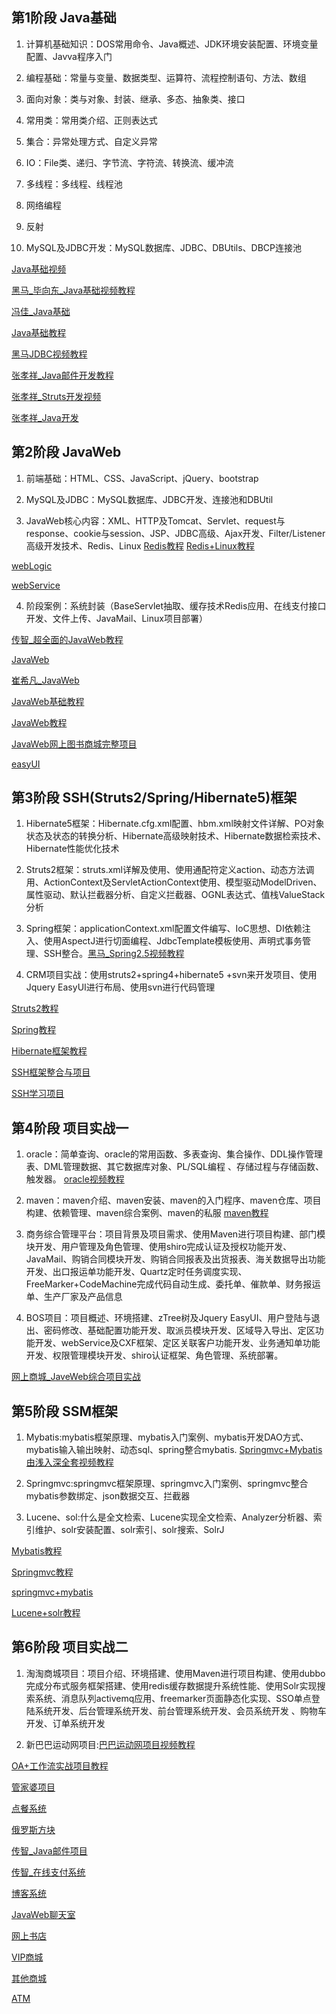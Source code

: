 ## 第1阶段 Java基础

1. 计算机基础知识：DOS常用命令、Java概述、JDK环境安装配置、环境变量配置、Javva程序入门

2. 编程基础：常量与变量、数据类型、运算符、流程控制语句、方法、数组

3. 面向对象：类与对象、封装、继承、多态、抽象类、接口

4. 常用类：常用类介绍、正则表达式

5. 集合：异常处理方式、自定义异常

6. IO：File类、递归、字节流、字符流、转换流、缓冲流

7. 多线程：多线程、线程池

8. 网络编程

9. 反射

10. MySQL及JDBC开发：MySQL数据库、JDBC、DBUtils、DBCP连接池

[Java基础视频](https://pan.baidu.com/s/1hrPatfu?srx#list/path=%2F)

[黑马_毕向东_Java基础视频教程](https://pan.baidu.com/s/1W3MvvoxkjqskEoNKZ-rdvQ#list/path=%2F)

[冯佳_Java基础](https://pan.baidu.com/s/1I31fkNvMQEN5M8iuRzzcFw#list/path=%2F)

[Java基础教程](https://pan.baidu.com/s/1XDf1viERuahVgTvG9YtmJw#list/path=%2F)

[黑马JDBC视频教程](https://pan.baidu.com/s/1cGFtHO?srx#list/path=%2F)

[张孝祥_Java邮件开发教程](https://pan.baidu.com/s/1o8U3YYY#list/path=%2Fsharelink3159865149-725032662002263%2F传智播客_张孝祥_Java邮件开发教程&parentPath=%2Fsharelink3159865149-725032662002263)

[张孝祥_Struts开发视频](https://pan.baidu.com/s/1eR8Pwg6#list/path=%2F)

[张孝祥_Java开发](https://pan.baidu.com/s/1pLxrWnh#list/path=%2F)


## 第2阶段 JavaWeb

1. 前端基础：HTML、CSS、JavaScript、jQuery、bootstrap

2. MySQL及JDBC：MySQL数据库、JDBC开发、连接池和DBUtil

3. JavaWeb核心内容：XML、HTTP及Tomcat、Servlet、request与response、cookie与session、JSP、JDBC高级、Ajax开发、Filter/Listener高级开发技术、Redis、Linux  [Redis教程](https://pan.baidu.com/s/150-CUK5Q55Wl9nuEh1aWqQ#list/path=%2F) [Redis+Linux教程](https://pan.baidu.com/s/1AWX5K90StCbwfH4O5oKIlw#list/path=%2F)

[webLogic](https://pan.baidu.com/s/1UbvWa8vCqJ9Qh4hiYOXo4A)

[webService](https://pan.baidu.com/s/13kNGCelJoAE0UnwQn-A3cw#list/path=%2F)

4. 阶段案例：系统封装（BaseServlet抽取、缓存技术Redis应用、在线支付接口开发、文件上传、JavaMail、Linux项目部署）

[传智_超全面的JavaWeb教程](https://pan.baidu.com/s/16e8uViSLi7rqqAcg1mYwoA#list/path=%2F)

[JavaWeb](https://pan.baidu.com/s/1mIphR3JfbRWjetWHlxRw0g#list/path=%2F)

[崔希凡_JavaWeb](https://pan.baidu.com/s/1JgyKSxG_BrBtt2Av_KHQ8w#list/path=%2F)

[JavaWeb基础教程](https://pan.baidu.com/s/10QUOllMdrjCDgGxeL47S9g#list/path=%2Fsharelink1965084651-547471333874615%2F【阶段01】JavaWeb阶段&parentPath=%2Fsharelink1965084651-547471333874615)

[JavaWeb教程](https://blog.csdn.net/s1547823103/article/details/79768938)

[JavaWeb网上图书商城完整项目](https://pan.baidu.com/s/1jIAtzZS#list/path=%2F)

[easyUI](https://pan.baidu.com/s/183i7QnOE-ST3SIZtfd9LZg#list/path=%2F)

## 第3阶段 SSH(Struts2/Spring/Hibernate5)框架

1. Hibernate5框架：Hibernate.cfg.xml配置、hbm.xml映射文件详解、PO对象状态及状态的转换分析、Hibernate高级映射技术、Hibernate数据检索技术、Hibernate性能优化技术

2. Struts2框架：struts.xml详解及使用、使用通配符定义action、动态方法调用、ActionContext及ServletActionContext使用、模型驱动ModelDriven、属性驱动、默认拦截器分析、自定义拦截器、OGNL表达式、值栈ValueStack分析

3. Spring框架：applicationContext.xml配置文件编写、IoC思想、DI依赖注入、使用AspectJ进行切面编程、JdbcTemplate模板使用、声明式事务管理、SSH整合。[黑马_Spring2.5视频教程](https://pan.baidu.com/s/1pL2HBSJ#list/path=%2F) 

4. CRM项目实战：使用struts2+spring4+hibernate5 +svn来开发项目、使用Jquery EasyUI进行布局、使用svn进行代码管理

[Struts2教程](https://pan.baidu.com/s/1BETmE86CgUvJbDDokJkdnQ#list/path=%2F)

[Spring教程](https://pan.baidu.com/s/1skeIcWu0Fyg7hPXepveBfw#list/path=%2F)

[Hibernate框架教程](https://pan.baidu.com/s/1pf_pEBqjYvfvlZKICE5uAg#list/path=%2F)

[SSH框架整合与项目](https://pan.baidu.com/s/1ICv2u9Tp-XYFyQRtiGWp9g#list/path=%2F)

[SSH学习项目](https://pan.baidu.com/s/1HDhtxO17OsWw9qQGkawRKQ)


## 第4阶段 项目实战一

1. oracle：简单查询、oracle的常用函数、多表查询、集合操作、DDL操作管理表、DML管理数据、其它数据库对象、PL/SQL编程
、存储过程与存储函数、触发器。 [oracle视频教程](https://pan.baidu.com/s/1pLk0HLL#list/path=%2F)

2. maven：maven介绍、maven安装、maven的入门程序、maven仓库、项目构建、依赖管理、maven综合案例、maven的私服 [maven教程](https://pan.baidu.com/s/1Aw6IXcz4MO7a91SMUnW4Sg#list/path=%2F)

3. 商务综合管理平台：项目背景及项目需求、使用Maven进行项目构建、部门模块开发、用户管理及角色管理、使用shiro完成认证及授权功能开发、JavaMail、购销合同模块开发、购销合同报表及出货报表、海关数据导出功能开发、出口报运单功能开发、Quartz定时任务调度实现、FreeMarker+CodeMachine完成代码自动生成、委托单、催款单、财务报运单、生产厂家及产品信息

4. BOS项目：项目概述、环境搭建、zTree树及Jquery EasyUI、用户登陆与退出、密码修改、基础配置功能开发、取派员模块开发、区域导入导出、定区功能开发、webService及CXF框架、定区关联客户功能开发、业务通知单功能开发、权限管理模块开发、shiro认证框架、角色管理、系统部署。

[网上商城_JaveWeb综合项目实战](https://pan.baidu.com/s/1qQ7mU6nQoHLkj7IeYfTgvQ#list/path=%2F)

## 第5阶段 SSM框架

1. Mybatis:mybatis框架原理、mybatis入门案例、mybatis开发DAO方式、mybatis输入输出映射、动态sql、spring整合mybatis. [Springmvc+Mybatis由浅入深全套视频教程](https://pan.baidu.com/s/1dE97yiX#list/path=%2F)

2. Springmvc:springmvc框架原理、springmvc入门案例、springmvc整合mybatis参数绑定、json数据交互、拦截器

3. Lucene、sol:什么是全文检索、Lucene实现全文检索、Analyzer分析器、索引维护、solr安装配置、solr索引、solr搜索、SolrJ

[Mybatis教程](https://pan.baidu.com/s/10KwGF5tXjgx0SYwV-1EFEQ#list/path=%2F)

[Springmvc教程](https://pan.baidu.com/s/1BcHNvBVxZp89sW9b9qQymA#list/path=%2F)

[springmvc+mybatis](https://pan.baidu.com/s/1vhZI1NBXkHzpvEghIxxw9w#list/path=%2F)

[Lucene+solr教程](https://pan.baidu.com/s/1u1ZLrjENXM3uF2UuE4wvSw#list/path=%2F)



## 第6阶段 项目实战二

1. 淘淘商城项目：项目介绍、环境搭建、使用Maven进行项目构建、使用dubbo完成分布式服务框架搭建、使用redis缓存数据提升系统性能、使用Solr实现搜索系统、消息队列activemq应用、freemarker页面静态化实现、SSO单点登陆系统开发、后台管理系统开发、前台管理系统开发、会员系统开发 、购物车开发、订单系统开发

2. 新巴巴运动网项目:[巴巴运动网项目视频教程](https://pan.baidu.com/s/1nvLI7ZN#list/path=%2F)

[OA+工作流实战项目教程](https://pan.baidu.com/s/1o7V9Cmu#list/path=%2F)

[管家婆项目](https://pan.baidu.com/s/15N3mrnoc1CEOSOs1Y1ESAg#list/path=%2F)

[点餐系统](https://pan.baidu.com/s/1V08pwQrl8OuWrPbdhf0RyQ#list/path=%2F)

[俄罗斯方块](https://pan.baidu.com/s/1qJRoLgcGS_qU5xPeNsKbig#list/path=%2F)

[传智_Java邮件项目](https://pan.baidu.com/s/1lNHqF6TgLj-42rqI9FLczA#list/path=%2F)

[传智_在线支付系统](https://pan.baidu.com/s/1vtM0a1TwWczhBPsle1klnw#list/path=%2F)

[博客系统](https://pan.baidu.com/s/1kAmsNgm6edu05NrmILdJZw#list/path=%2Fsharelink1965084651-844529456364678%2F第13项目：博客项目(更多视频教程关注【Java帮帮】微信公众号)&parentPath=%2Fsharelink1965084651-844529456364678)

[JavaWeb聊天室](https://pan.baidu.com/s/1a31xeC1PY3FXqedJaoPLmg#list/path=%2Fsharelink1965084651-234981289484568%2F第17项目：javaWeb聊天室(更多视频教程关注【Java帮帮】微信公众号)&parentPath=%2Fsharelink1965084651-234981289484568)

[网上书店](https://pan.baidu.com/s/1oMmb6z-ELUtGmzGnm1K4Gg#list/path=%2Fsharelink1965084651-944253767919001%2F第19项目：网上书店(更多视频教程关注【Java帮帮】微信公众号)&parentPath=%2Fsharelink1965084651-944253767919001)

[VIP商城](https://pan.baidu.com/s/1eCPhXWLcKSDfLtss5D1odg#list/path=%2Fsharelink1965084651-82671460367654%2F第25项目：VIP商城%2FVIP商场&parentPath=%2Fsharelink1965084651-82671460367654)

[其他商城](https://pan.baidu.com/s/1LqR-8sFo7z7TduCjz0Vyxg#list/path=%2F)

[ATM](https://pan.baidu.com/s/1U7eby8v9Dj_RsRvIYM_GwQ#list/path=%2F)















